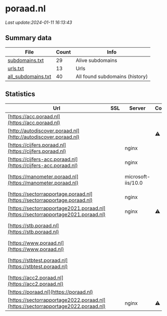 # poraad.nl
*Last update:2024-01-11 16:13:43*
## Summary data
| File       | Count | Info |
|------------|-------|------|
|[subdomains.txt](/data/poraad/subdomains.txt)|29|Alive subdomains|
|[urls.txt](/data/poraad/urls.txt)|13|Urls|
|[all_subdomains.txt](/data/poraad/all_subdomains.txt)|40|All found subdomains (history)|
## Statistics
| Url | SSL | Server | Cookie | HSTS | CSP | XFO | XXP | RP | Tech |
|------------|-------|------|------|------|------|------|------|------|------|
|[https://acc.poraad.nl](https://acc.poraad.nl)| | | | | | | |:white_check_mark: |Basic Nginx|
|[http://autodiscover.poraad.nl](http://autodiscover.poraad.nl)| | |:warning: |:white_check_mark: | | |:white_check_mark: |:white_check_mark: |:white_check_mark: |IIS:10.0 Microsoft A...|
|[https://cijfers.poraad.nl](https://cijfers.poraad.nl)| |nginx| |:white_check_mark: | | |:white_check_mark: | |:white_check_mark: |HSTS Nginx|
|[https://cijfers-acc.poraad.nl](https://cijfers-acc.poraad.nl)| |nginx| |:white_check_mark: | | |:white_check_mark: | |:white_check_mark: |HSTS Nginx|
|[https://manometer.poraad.nl](https://manometer.poraad.nl)| |microsoft-iis/10.0| | | | | |:white_check_mark: |IIS:10.0 Microsoft A...|
|[https://sectorrapportage.poraad.nl](https://sectorrapportage.poraad.nl)| |nginx| | | | | |:white_check_mark: |Cloudways Divi:4.21....|
|[https://sectorrapportage2021.poraad.nl](https://sectorrapportage2021.poraad.nl)| |nginx|:warning: | | | | |:white_check_mark: |Nginx|
|[https://stb.poraad.nl](https://stb.poraad.nl)| | | | | | | |:white_check_mark: |IIS:10.0 Microsoft A...|
|[https://www.poraad.nl](https://www.poraad.nl)| | | |:white_check_mark: | | |:white_check_mark: | |:white_check_mark: |Drupal:10 Google Tag...|
|[https://stbtest.poraad.nl](https://stbtest.poraad.nl)| | | | | | | |:white_check_mark: |IIS:10.0 Microsoft A...|
|[https://acc2.poraad.nl](https://acc2.poraad.nl)| | | | | | | |:white_check_mark: |Basic Nginx|
|[https://poraad.nl](https://poraad.nl)| | | |:white_check_mark: | | |:white_check_mark: | |:white_check_mark: ||
|[https://sectorrapportage2022.poraad.nl](https://sectorrapportage2022.poraad.nl)| |nginx|:warning: | | | | |:white_check_mark: |Alpine.js Nginx|